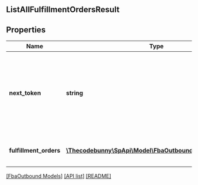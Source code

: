 ## ListAllFulfillmentOrdersResult

## Properties

Name | Type | Description | Notes
------------ | ------------- | ------------- | -------------
**next_token** | **string** | When present and not empty, pass this string token in the next request to return the next response page. | [optional]
**fulfillment_orders** | [**\Thecodebunny\SpApi\Model\FbaOutbound\FulfillmentOrder[]**](FulfillmentOrder.md) | An array of fulfillment order information. | [optional]

[[FbaOutbound Models]](../) [[API list]](../../Api) [[README]](../../../README.md)
